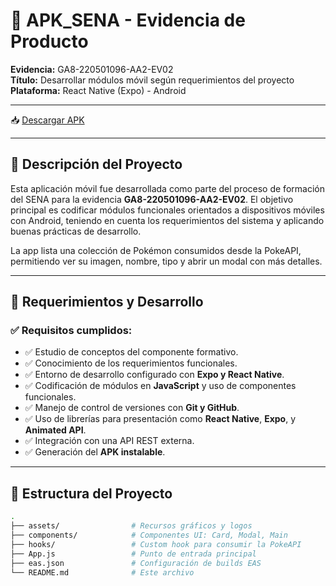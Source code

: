 # 📱 APK_SENA - Evidencia de Producto

**Evidencia:** GA8-220501096-AA2-EV02  
**Título:** Desarrollar módulos móvil según requerimientos del proyecto  
**Plataforma:** React Native (Expo) - Android

---

📥 [Descargar APK](https://github.com/Jonathanvg97/APK_SENA/releases/download/my-app.apk)

---

## 📌 Descripción del Proyecto

Esta aplicación móvil fue desarrollada como parte del proceso de formación del SENA para la evidencia **GA8-220501096-AA2-EV02**. El objetivo principal es codificar módulos funcionales orientados a dispositivos móviles con Android, teniendo en cuenta los requerimientos del sistema y aplicando buenas prácticas de desarrollo.

La app lista una colección de Pokémon consumidos desde la PokeAPI, permitiendo ver su imagen, nombre, tipo y abrir un modal con más detalles.

---

## 🎯 Requerimientos y Desarrollo

### ✅ Requisitos cumplidos:

- ✅ Estudio de conceptos del componente formativo.
- ✅ Conocimiento de los requerimientos funcionales.
- ✅ Entorno de desarrollo configurado con **Expo y React Native**.
- ✅ Codificación de módulos en **JavaScript** y uso de componentes funcionales.
- ✅ Manejo de control de versiones con **Git y GitHub**.
- ✅ Uso de librerías para presentación como **React Native**, **Expo**, y **Animated API**.
- ✅ Integración con una API REST externa.
- ✅ Generación del **APK instalable**.

---

## 🧱 Estructura del Proyecto

```bash
.
├── assets/                # Recursos gráficos y logos
├── components/            # Componentes UI: Card, Modal, Main
├── hooks/                 # Custom hook para consumir la PokeAPI
├── App.js                 # Punto de entrada principal
├── eas.json               # Configuración de builds EAS
└── README.md              # Este archivo
```
